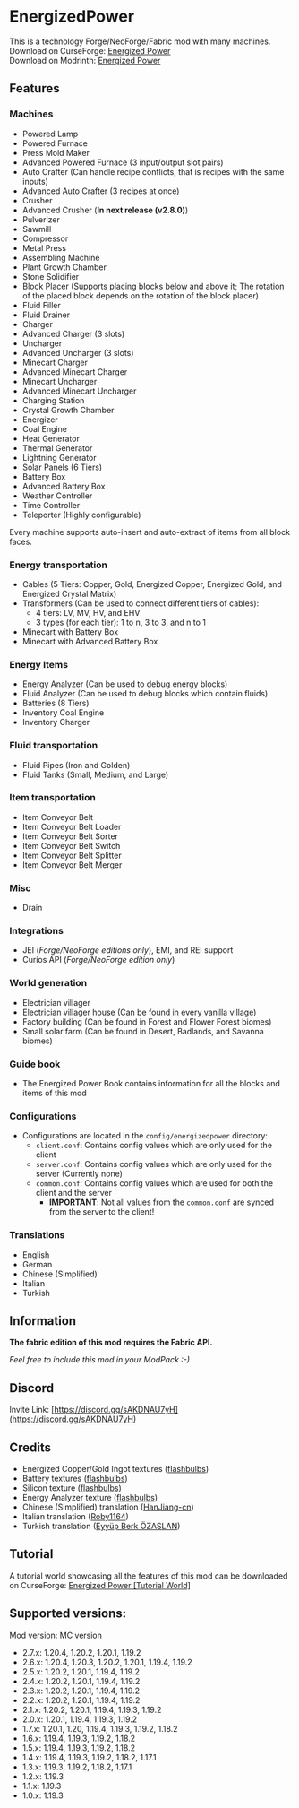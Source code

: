 # EnergizedPower
This is a technology Forge/NeoForge/Fabric mod with many machines.<br>
Download on CurseForge: [Energized Power](https://www.curseforge.com/minecraft/mc-mods/energized-power)<br>
Download on Modrinth: [Energized Power](https://modrinth.com/mod/energized-power)

## Features

### Machines

- Powered Lamp
- Powered Furnace
- Press Mold Maker
- Advanced Powered Furnace (3 input/output slot pairs)
- Auto Crafter (Can handle recipe conflicts, that is recipes with the same inputs)
- Advanced Auto Crafter (3 recipes at once)
- Crusher
- Advanced Crusher (**In next release (v2.8.0)**)
- Pulverizer
- Sawmill
- Compressor
- Metal Press
- Assembling Machine
- Plant Growth Chamber
- Stone Solidifier
- Block Placer (Supports placing blocks below and above it; The rotation of the placed block depends on the rotation of the block placer)
- Fluid Filler
- Fluid Drainer
- Charger
- Advanced Charger (3 slots)
- Uncharger
- Advanced Uncharger (3 slots)
- Minecart Charger
- Advanced Minecart Charger
- Minecart Uncharger
- Advanced Minecart Uncharger
- Charging Station
- Crystal Growth Chamber
- Energizer
- Coal Engine
- Heat Generator
- Thermal Generator
- Lightning Generator
- Solar Panels (6 Tiers)
- Battery Box
- Advanced Battery Box
- Weather Controller
- Time Controller
- Teleporter (Highly configurable)

Every machine supports auto-insert and auto-extract of items from all block faces.

### Energy transportation

- Cables (5 Tiers: Copper, Gold, Energized Copper, Energized Gold, and Energized Crystal Matrix)
- Transformers (Can be used to connect different tiers of cables):
  - 4 tiers: LV, MV, HV, and EHV
  - 3 types (for each tier): 1 to n, 3 to 3, and n to 1
- Minecart with Battery Box
- Minecart with Advanced Battery Box

### Energy Items

- Energy Analyzer (Can be used to debug energy blocks)
- Fluid Analyzer (Can be used to debug blocks which contain fluids)
- Batteries (8 Tiers)
- Inventory Coal Engine
- Inventory Charger

### Fluid transportation

- Fluid Pipes (Iron and Golden)
- Fluid Tanks (Small, Medium, and Large)

### Item transportation

- Item Conveyor Belt
- Item Conveyor Belt Loader
- Item Conveyor Belt Sorter
- Item Conveyor Belt Switch
- Item Conveyor Belt Splitter
- Item Conveyor Belt Merger

### Misc

- Drain

### Integrations

- JEI (*Forge/NeoForge editions only*), EMI, and REI support
- Curios API (*Forge/NeoForge edition only*)

### World generation

- Electrician villager
- Electrician villager house (Can be found in every vanilla village)
- Factory building (Can be found in Forest and Flower Forest biomes)
- Small solar farm (Can be found in Desert, Badlands, and Savanna biomes)

### Guide book

- The Energized Power Book contains information for all the blocks and items of this mod

### Configurations

- Configurations are located in the `config/energizedpower` directory:
  - `client.conf`: Contains config values which are only used for the client
  - `server.conf`: Contains config values which are only used for the server (Currently none)
  - `common.conf`: Contains config values which are used for both the client and the server
    - **IMPORTANT**: Not all values from the `common.conf` are synced from the server to the client!

### Translations

- English
- German
- Chinese (Simplified)
- Italian
- Turkish

## Information

**The fabric edition of this mod requires the Fabric API.**

*Feel free to include this mod in your ModPack :-)*

## Discord

Invite Link: [https://discord.gg/sAKDNAU7yH](https://discord.gg/sAKDNAU7yH)

## Credits

- Energized Copper/Gold Ingot textures ([flashbulbs](https://github.com/flashbulbs))
- Battery textures ([flashbulbs](https://github.com/flashbulbs))
- Silicon texture ([flashbulbs](https://github.com/flashbulbs))
- Energy Analyzer texture ([flashbulbs](https://github.com/flashbulbs))
- Chinese (Simplified) translation ([HanJiang-cn](https://github.com/HanJiang-cn))
- Italian translation ([Roby1164](https://github.com/Roby1164))
- Turkish translation ([Eyyüp Berk ÖZASLAN](https://github.com/EyyupBerkOZASLAN))

## Tutorial

A tutorial world showcasing all the features of this mod can be downloaded on CurseForge: [Energized Power [Tutorial World]](https://www.curseforge.com/minecraft/worlds/energized-power-tutorial-world)

## Supported versions:
Mod version: MC version
- 2.7.x: 1.20.4, 1.20.2, 1.20.1, 1.19.2
- 2.6.x: 1.20.4, 1.20.3, 1.20.2, 1.20.1, 1.19.4, 1.19.2
- 2.5.x: 1.20.2, 1.20.1, 1.19.4, 1.19.2
- 2.4.x: 1.20.2, 1.20.1, 1.19.4, 1.19.2
- 2.3.x: 1.20.2, 1.20.1, 1.19.4, 1.19.2
- 2.2.x: 1.20.2, 1.20.1, 1.19.4, 1.19.2
- 2.1.x: 1.20.2, 1.20.1, 1.19.4, 1.19.3, 1.19.2
- 2.0.x: 1.20.1, 1.19.4, 1.19.3, 1.19.2
- 1.7.x: 1.20.1, 1.20, 1.19.4, 1.19.3, 1.19.2, 1.18.2
- 1.6.x: 1.19.4, 1.19.3, 1.19.2, 1.18.2
- 1.5.x: 1.19.4, 1.19.3, 1.19.2, 1.18.2
- 1.4.x: 1.19.4, 1.19.3, 1.19.2, 1.18.2, 1.17.1
- 1.3.x: 1.19.3, 1.19.2, 1.18.2, 1.17.1
- 1.2.x: 1.19.3
- 1.1.x: 1.19.3
- 1.0.x: 1.19.3
